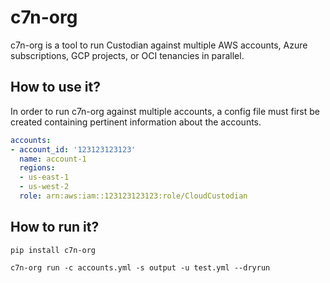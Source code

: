# c7n-org
c7n-org is a tool to run Custodian against multiple AWS accounts, Azure subscriptions, GCP projects, or OCI tenancies in parallel.
## How to use it?
In order to run c7n-org against multiple accounts, a config file must first be created containing pertinent information about the accounts.
```yaml
accounts:
- account_id: '123123123123'
  name: account-1
  regions:
  - us-east-1
  - us-west-2
  role: arn:aws:iam::123123123123:role/CloudCustodian
 ```
## How to run it?
`pip install c7n-org`

`c7n-org run -c accounts.yml -s output -u test.yml --dryrun`
